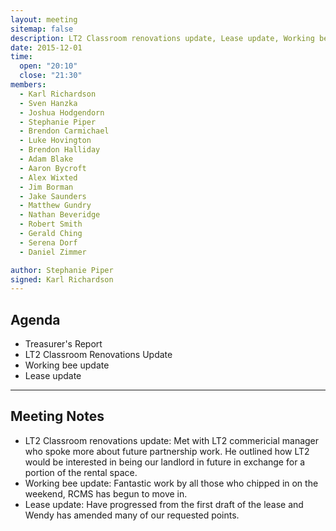 ```yaml
---
layout: meeting
sitemap: false
description: LT2 Classroom renovations update, Lease update, Working bee update
date: 2015-12-01
time:
  open: "20:10"
  close: "21:30"
members:
  - Karl Richardson
  - Sven Hanzka
  - Joshua Hodgendorn
  - Stephanie Piper
  - Brendon Carmichael
  - Luke Hovington
  - Brendon Halliday
  - Adam Blake
  - Aaron Bycroft
  - Alex Wixted
  - Jim Borman
  - Jake Saunders
  - Matthew Gundry
  - Nathan Beveridge
  - Robert Smith
  - Gerald Ching
  - Serena Dorf
  - Daniel Zimmer

author: Stephanie Piper
signed: Karl Richardson
---
```


## Agenda

  - Treasurer's Report
  - LT2 Classroom Renovations Update
  - Working bee update
  - Lease update

---

## Meeting Notes

- LT2 Classroom renovations update:  Met with LT2 commericial manager who spoke more about future partnership work.  He outlined how LT2 would be interested in being our landlord in future in exchange for a portion of the rental space. 
- Working bee update:  Fantastic work by all those who chipped in on the weekend, RCMS has begun to move in.  
- Lease update: Have progressed from the first draft of the lease and Wendy has amended many of our requested points. 
